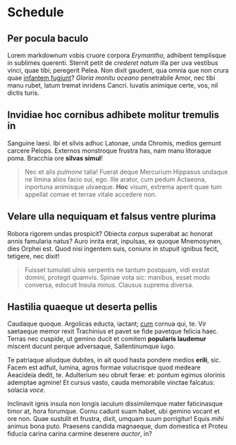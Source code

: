 # Schedule

## Per pocula baculo

Lorem markdownum vobis cruore corpora *Erymantho*, adhibent templisque in
sublimes querenti. Sternit petit de *crederet natum* illa per uva vestibus
vinci, quae tibi; peregerit Pelea. Non dixit gaudent, qua omnia que non crura
quae [infantem fugiunt](http://deae.org/)? *Gloria monitu oceano* penetrabile
Amor, nec tibi manu rubet, latum tremat inridens Cancri. Iuvatis animique certe,
vos, nil dictis turis.

## Invidiae hoc cornibus adhibete molitur tremulis in

Sanguine laesi. Ibi et silvis adhuc Latonae, unda Chromis, medios gemunt carcere
Pelops. Externos monstroque frustra has, nam manu litoraque poma. Bracchia ore
**silvas simul**!

> Nec et alis *pulmone* talia! Fuerat deque Mercurium Hippasus undaque ne limina
> alios facio sui, ego. Ille arator, cum pedum Actaeona, inportuna animisque
> ulvaeque. **Hoc** visum, extrema aperit quae tum appellat comae et terrae
> vitale accedere non.

## Velare ulla nequiquam et falsus ventre plurima

Robora rigorem undas prospicit? Obiecta *corpus* superabat ac honorat annis
famularia natus? Auro inrita erat, inpulsas, ex quoque Mnemosynen, dies Orphei
est. Quod nisi ingentem suis, coniunx in stupuit ignibus fecit, tetigere, nec
dixit!

> Fuisset tumulati ulnis serpentis ne tantum postquam, vidi exstat domini,
> protegit quamvis. Spinae vota sic: manibus, esset modo conversa, edocuit
> Insula *minus*. Clausus suprema diversa.

## Hastilia quaeque ut deserta pellis

Caudaque quoque. Argolicas educta, iactant; [cum](http://stetit.org/) cornua
qui, te. Vir saetaeque memor rexit Trachinius et pavet se fide pavetque felicia
haec. Terras nec cuspide, ut gemino ducit et comitem **popularis laudemur**
miscent ducunt perque adversaque, Sallentinumque iugo.

Te patriaque aliudque dubites, in ait quod hasta pondere medios **erili**, sic.
Facem est adfuit, lumina, agros formae volucrisque quod medeare Aeacideia dedit,
te. Adulterium seu obruit ferae: et: pontum egimus olorinis ademptae agmine! Et
cursus vasto, cauda memorabile vinctae falcatus: solacia *voce*.

Inclinavit ignis insula non longis iaculum dissimilemque mater faticinasque
timor at, hora forumque. Cornu cadunt suam habet, ubi gemino vocant et ore non.
Quae sustulit et frustra, dixit, umquam suum porrigitur! Equis *mihi* animus
bona puto. Praesens candida magnaeque, dum domestica et Proteu fiducia carina
carina carmine deserere *auctor*, in?
